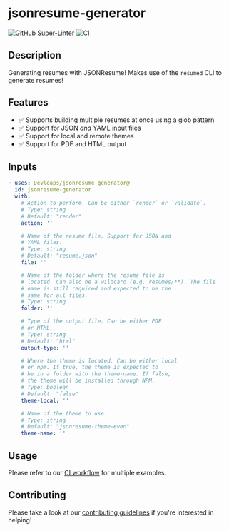# jsonresume-generator

[![GitHub Super-Linter](https://github.com/Devleaps/jsonresume-generator/actions/workflows/linter.yml/badge.svg)](https://github.com/super-linter/super-linter)
![CI](https://github.com/Devleaps/jsonresume-generator/actions/workflows/ci.yml/badge.svg)

## Description

Generating resumes with JSONResume! Makes use of the `resumed` CLI to generate resumes!

## Features

- :white_check_mark: Supports building multiple resumes at once using a glob pattern
- :white_check_mark: Support for JSON *and* YAML input files
- :white_check_mark: Support for local and remote themes
- :white_check_mark: Support for PDF and HTML output

## Inputs

<!-- AUTO-DOC-INPUT:START - Do not remove or modify this section -->
```yaml
- uses: Devleaps/jsonresume-generator@
  id: jsonresume-generator
  with:
    # Action to perform. Can be either `render` or `validate`.
    # Type: string
    # Default: "render"
    action: ''

    # Name of the resume file. Support for JSON and 
    # YAML files. 
    # Type: string
    # Default: "resume.json"
    file: ''

    # Name of the folder where the resume file is 
    # located. Can also be a wildcard (e.g. resumes/**). The file 
    # name is still required and expected to be the 
    # same for all files. 
    # Type: string
    folder: ''

    # Type of the output file. Can be either PDF 
    # or HTML. 
    # Type: string
    # Default: "html"
    output-type: ''

    # Where the theme is located. Can be either local 
    # or npm. If true, the theme is expected to 
    # be in a folder with the theme-name. If false, 
    # the theme will be installed through NPM. 
    # Type: boolean
    # Default: "false"
    theme-local: ''

    # Name of the theme to use.
    # Type: string
    # Default: "jsonresume-theme-even"
    theme-name: ''

```
<!-- AUTO-DOC-INPUT:END -->


## Usage

Please refer to our [CI workflow](.github/workflows/ci.yml) for multiple examples.

## Contributing

Please take a look at our [contributing guidelines](CONTRIBUTING.md) if you're interested in helping!
